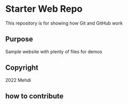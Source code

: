 # Starter Web Repo

This repository is for showing how Git and GitHub work

## Purpose

Sample website with plenty of files for demos

## Copyright
2022 Mehdi

## how to contribute



